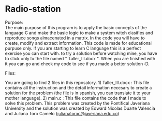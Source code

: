 # Radio-station

Purpose:  
  The main purpose of this program is to apply the basic concepts of the language C and make the basic logic to make a system witch clasifies and reproduce songs almacenated in a matrix. In the code you will have to create,  modify and extract  information. This code is made for educational purpuse only.
  If you are starting to learn C language this is a perfect exercise you can start with. to try a solution before watching mine, you have to stick only to the file named " Taller_III.docx ". When you are finished with it you can go and check my code to see if you made a better solution :D.

Files:

  You are going to find 2 files in this reposatory.
    1) Taller_III.docx : This file contains all the instruction and the detail information necesary to create a solution for the problem (the file is in spanish, you can translate                          it to your mother language).
    2) main.c : This file contains the code that I made to solve this problem.
                         This problem was created by the Pontifical Javeriana University and the solution was created by Edward Nicolas Duarte Valencia and Juliana Toro Camelo                              (julianatoroc@javeriana.edu.co)

